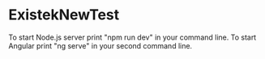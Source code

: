 # ExistekNewTest

To start Node.js server print "npm run dev" in your command line.
To start Angular print "ng serve" in your second command line.